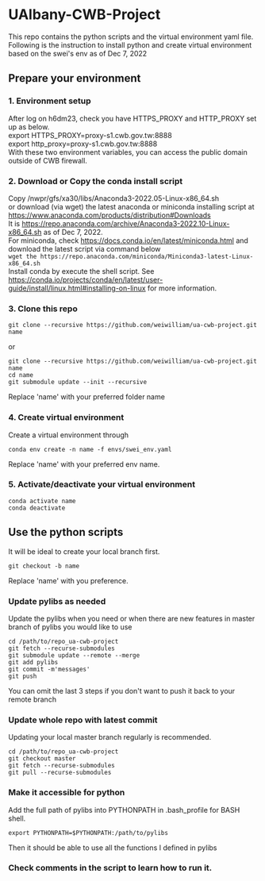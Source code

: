 # UAlbany-CWB-Project
This repo contains the python scripts and the virtual environment yaml file. \
Following is the instruction to install python and create virtual environment based on the swei's env as of Dec 7, 2022 
## Prepare your environment
### 1. Environment setup 
  After log on h6dm23, check you have HTTPS_PROXY and HTTP_PROXY set up as below. \
  export HTTPS_PROXY=proxy-s1.cwb.gov.tw:8888 \
  export http_proxy=proxy-s1.cwb.gov.tw:8888 \
  With these two environment variables, you can access the public domain outside of CWB firewall.
### 2. Download or Copy the conda install script
  Copy /nwpr/gfs/xa30/libs/Anaconda3-2022.05-Linux-x86_64.sh \
  or download (via wget) the latest anaconda or miniconda installing script at \
  https://www.anaconda.com/products/distribution#Downloads \
  It is https://repo.anaconda.com/archive/Anaconda3-2022.10-Linux-x86_64.sh as of Dec 7, 2022. \
  For miniconda, check https://docs.conda.io/en/latest/miniconda.html and download the latest script via command below \
  ```wget the https://repo.anaconda.com/miniconda/Miniconda3-latest-Linux-x86_64.sh``` \
  Install conda by execute the shell script.
  See https://conda.io/projects/conda/en/latest/user-guide/install/linux.html#installing-on-linux for more information.
### 3. Clone this repo
  ```
  git clone --recursive https://github.com/weiwilliam/ua-cwb-project.git name
  ```
  or 
  ```
  git clone --recursive https://github.com/weiwilliam/ua-cwb-project.git name
  cd name
  git submodule update --init --recursive
  ```
  Replace 'name' with your preferred folder name
### 4. Create virtual environment
  Create a virtual environment through
  ```
  conda env create -n name -f envs/swei_env.yaml
  ```
  Replace 'name' with your preferred env name.
### 5. Activate/deactivate your virtual environment
  ```
  conda activate name
  conda deactivate
  ```
## Use the python scripts
It will be ideal to create your local branch first.
  ```
  git checkout -b name
  ```
Replace 'name' with you preference.
### Update pylibs as needed
Update the pylibs when you need or when there are new features in master branch of pylibs you would like to use
  ```
  cd /path/to/repo_ua-cwb-project
  git fetch --recurse-submodules
  git submodule update --remote --merge
  git add pylibs
  git commit -m'messages'
  git push
  ```
You can omit the last 3 steps if you don't want to push it back to your remote branch
### Update whole repo with latest commit
Updating your local master branch regularly is recommended.
  ```
  cd /path/to/repo_ua-cwb-project
  git checkout master
  git fetch --recurse-submodules
  git pull --recurse-submodules
  ```

### Make it accessible for python
Add the full path of pylibs into PYTHONPATH in .bash_profile for BASH shell.
  ```
  export PYTHONPATH=$PYTHONPATH:/path/to/pylibs
  ```
Then it should be able to use all the functions I defined in pylibs

### Check comments in the script to learn how to run it.

